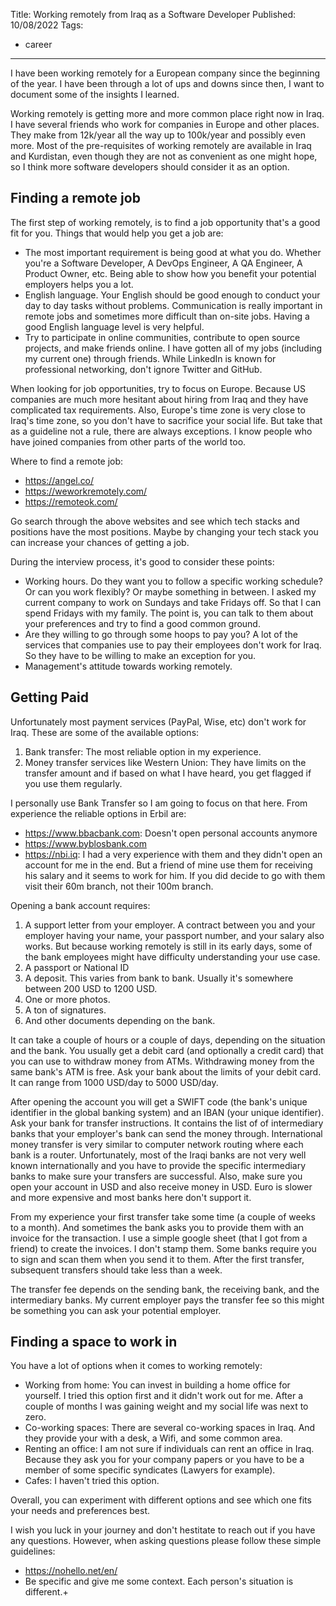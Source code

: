Title: Working remotely from Iraq as a Software Developer
Published: 10/08/2022
Tags:

 - career
---

I have been working remotely for a European company since the beginning of the year. I have been through a lot of ups and downs since then, I want to document some of the insights I learned.

Working remotely is getting more and more common place right now in Iraq. I have several friends who work for companies in Europe and other places. They make from 12k/year all the way up to 100k/year and possibly even more. Most of the pre-requisites of working remotely are available in Iraq and Kurdistan, even though they are not as convenient as one might hope, so I think more software developers should consider it as an option.

## Finding a remote job

The first step of working remotely, is to find a job opportunity that's a good fit for you. Things that would help you get a job are:

- The most important requirement is being good at what you do. Whether you're a Software Developer, A DevOps Engineer, A QA Engineer, A Product Owner, etc. Being able to show how you benefit your potential employers helps you a lot.
- English language. Your English should be good enough to conduct your day to day tasks without problems. Communication is really important in remote jobs and sometimes more difficult than on-site jobs. Having a good English language level is very helpful.
- Try to participate in online communities, contribute to open source projects, and make friends online. I have gotten all of my jobs (including my current one) through friends. While LinkedIn is known for professional networking, don't ignore Twitter and GitHub.

When looking for job opportunities, try to focus on Europe. Because US companies are much more hesitant about hiring from Iraq and they have complicated tax requirements. Also, Europe's time zone is very close to Iraq's time zone, so you don't have to sacrifice your social life. But take that as a guideline not a rule, there are always exceptions. I know people who have joined companies from other parts of the world too.

Where to find a remote job:

- https://angel.co/
- https://weworkremotely.com/
- https://remoteok.com/

Go search through the above websites and see which tech stacks and positions have the most positions. Maybe by changing your tech stack you can increase your chances of getting a job.

During the interview process, it's good to consider these points:

- Working hours. Do they want you to follow a specific working schedule? Or can you work flexibly? Or maybe something in between. I asked my current company to work on Sundays and take Fridays off. So that I can spend Fridays with my family. The point is, you can talk to them about your preferences and try to find a good common ground.
- Are they willing to go through some hoops to pay you? A lot of the services that companies use to pay their employees don't work for Iraq. So they have to be willing to make an exception for you.
- Management's attitude towards working remotely.

## Getting Paid

Unfortunately most payment services (PayPal, Wise, etc) don't work for Iraq. These are some of the available options:

1. Bank transfer: The most reliable option in my experience.
2. Money transfer services like Western Union: They have limits on the transfer amount and if based on what I have heard, you get flagged if you use them regularly.

I personally use Bank Transfer so I am going to focus on that here. From experience the reliable options in Erbil are:

- https://www.bbacbank.com: Doesn't open personal accounts anymore
- https://www.byblosbank.com
- https://nbi.iq: I had a very experience with them and they didn't open an account for me in the end. But a friend of mine use them for receiving his salary and it seems to work for him. If you did decide to go with them visit their 60m branch, not their 100m branch.

Opening a bank account requires:

1. A support letter from your employer. A contract between you and your employer having your name, your passport number, and your salary also works. But because working remotely is still in its early days, some of the bank employees might have difficulty understanding your use case.
2. A passport or National ID
3. A deposit. This varies from bank to bank. Usually it's somewhere between 200 USD to 1200 USD.
4. One or more photos.
5. A ton of signatures.
6. And other documents depending on the bank.

It can take a couple of hours or a couple of days, depending on the situation and the bank. You usually get a debit card (and optionally a credit card) that you can use to withdraw money from ATMs. Withdrawing money from the same bank's ATM is free. Ask your bank about the limits of your debit card. It can range from 1000 USD/day to 5000 USD/day.

After opening the account you will get a SWIFT code (the bank's unique identifier in the global banking system) and an IBAN (your unique identifier). Ask your bank for transfer instructions. It contains the list of of intermediary banks that your employer's bank can send the money through. International money transfer is very similar to computer network routing where each bank is a router. Unfortunately, most of the Iraqi banks are not very well known internationally and you have to provide the specific intermediary banks to make sure your transfers are successful. Also, make sure you open your account in USD and also receive money in USD. Euro is slower and more expensive and most banks here don't support it.

From my experience your first transfer take some time (a couple of weeks to a month). And sometimes the bank asks you to provide them with an invoice for the transaction. I use a simple google sheet (that I got from a friend) to create the invoices. I don't stamp them. Some banks require you to sign and scan them when you send it to them. After the first transfer, subsequent transfers should take less than a week.

The transfer fee depends on the sending bank, the receiving bank, and the intermediary banks. My current employer pays the transfer fee so this might be something you can ask your potential employer.

## Finding a space to work in

You have a lot of options when it comes to working remotely:

- Working from home: You can invest in building a home office for yourself. I tried this option first and it didn't work out for me. After a couple of months I was gaining weight and my social life was next to zero.
- Co-working spaces: There are several co-working spaces in Iraq. And they provide your with a desk, a Wifi, and some common area.
- Renting an office: I am not sure if individuals can rent an office in Iraq. Because they ask you for your company papers or you have to be a member of some specific syndicates (Lawyers for example).
- Cafes: I haven't tried this option.

Overall, you can experiment with different options and see which one fits your needs and preferences best.

I wish you luck in your journey and don't hestitate to reach out if you have any questions. However, when asking questions please follow these simple guidelines:

- https://nohello.net/en/
- Be specific and give me some context. Each person's situation is different.+